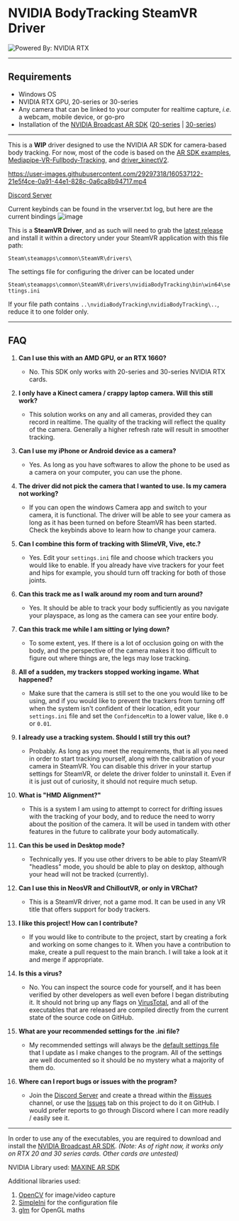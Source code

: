 # NVIDIA BodyTracking SteamVR Driver

![Powered By: NVIDIA RTX](https://user-images.githubusercontent.com/29297318/159997280-2131e876-42bd-4c8b-9472-7c88c6c7ba60.png)

----

## Requirements

* Windows OS
* NVIDIA RTX GPU, 20-series or 30-series
* Any camera that can be linked to your computer for realtime capture, *i.e.* a webcam, mobile device, or go-pro
* Installation of the [NVIDIA Broadcast AR SDK](https://www.nvidia.com/en-us/geforce/broadcasting/broadcast-sdk/resources/) ([20-series](https://international.download.nvidia.com/Windows/broadcast/sdk/v0.7.6/nvidia_ar_sdk_installer_turing.exe) | [30-series](https://international.download.nvidia.com/Windows/broadcast/sdk/0.7.6/nvidia_ar_sdk_installer_ampere.exe))

---

This is a **WIP** driver designed to use the NVIDIA AR SDK for camera-based body tracking.
For now, most of the code is based on the [AR SDK examples](https://github.com/NVIDIA/MAXINE-AR-SDK), [Mediapipe-VR-Fullbody-Tracking](https://github.com/ju1ce/Mediapipe-VR-Fullbody-Tracking), and [driver_kinectV2](https://github.com/SDraw/driver_kinectV2/blob/master/driver_kinectV2).

https://user-images.githubusercontent.com/29297318/160537122-21e5f4ce-0a91-44e1-828c-0a6ca8b94717.mp4

[Discord Server](https://discord.gg/XjkyuwRW6Z)


Current keybinds can be found in the vrserver.txt log, but here are the current bindings
![image](https://user-images.githubusercontent.com/29297318/160949112-6ada034d-ef79-4208-ae32-474c637a7785.png)

This is a **SteamVR Driver**, and as such will need to grab the [latest release](https://github.com/Wunder-Wulfe/NVIDIA-BodyTracking/releases) and install it within a directory under your SteamVR application with this file path: 

``Steam\steamapps\common\SteamVR\drivers\``


The settings file for configuring the driver can be located under 

``Steam\steamapps\common\SteamVR\drivers\nvidiaBodyTracking\bin\win64\settings.ini``

If your file path contains ``..\nvidiaBodyTracking\nvidiaBodyTracking\..``, reduce it to one folder only.

----

## FAQ

1. **Can I use this with an AMD GPU, or an RTX 1660?**
    * No. This SDK only works with 20-series and 30-series NVIDIA RTX cards.

2. **I only have a Kinect camera / crappy laptop camera. Will this still work?**
    * This solution works on any and all cameras, provided they can record in realtime. The quality of the tracking will reflect the quality of the camera. Generally a higher refresh rate will result in smoother tracking.
3. **Can I use my iPhone or Android device as a camera?**
    * Yes. As long as you have softwares to allow the phone to be used as a camera on your computer, you can use the phone.
4. **The driver did not pick the camera that I wanted to use. Is my camera not working?**
    * If you can open the windows Camera app and switch to your camera, it is functional. The driver will be able to see your camera as long as it has been turned on before SteamVR has been started. Check the keybinds above to learn how to change your camera.
5. **Can I combine this form of tracking with SlimeVR, Vive, etc.?**
    * Yes. Edit your ``settings.ini`` file and choose which trackers you would like to enable. If you already have vive trackers for your feet and hips for example, you should turn off tracking for both of those joints.
6. **Can this track me as I walk around my room and turn around?**
    * Yes. It should be able to track your body sufficiently as you navigate your playspace, as long as the camera can see your entire body.
7. **Can this track me while I am sitting or lying down?**
    * To some extent, yes. If there is a lot of occlusion going on with the body, and the perspective of the camera makes it too difficult to figure out where things are, the legs may lose tracking.
8. **All of a sudden, my trackers stopped working ingame. What happened?**
    * Make sure that the camera is still set to the one you would like to be using, and if you would like to prevent the trackers from turning off when the system isn't confident of their location, edit your ``settings.ini`` file and set the ``ConfidenceMin`` to a lower value, like `0.0` or `0.01`.
9. **I already use a tracking system. Should I still try this out?**
    * Probably. As long as you meet the requirements, that is all you need in order to start tracking yourself, along with the calibration of your camera in SteamVR. You can disable this driver in your startup settings for SteamVR, or delete the driver folder to uninstall it. Even if it is just out of curiosity, it should not require much setup.
10. **What is "HMD Alignment?"**
    * This is a system I am using to attempt to correct for drifting issues with the tracking of your body, and to reduce the need to worry about the position of the camera. It will be used in tandem with other features in the future to calibrate your body automatically.
11. **Can this be used in Desktop mode?**
    * Technically yes. If you use other drivers to be able to play SteamVR "headless" mode, you should be able to play on desktop, although your head will not be tracked (currently).
12. **Can I use this in NeosVR and ChilloutVR, or only in VRChat?**
    * This is a SteamVR driver, not a game mod. It can be used in any VR title that offers support for body trackers.
13. **I like this project! How can I contribute?**
    * If you would like to contribute to the project, start by creating a fork and working on some changes to it. When you have a contribution to make, create a pull request to the main branch. I will take a look at it and merge if appropriate.
14. **Is this a virus?**
    * No. You can inspect the source code for yourself, and it has been verified by other developers as well even before I began distributing it. It should not bring up any flags on [VirusTotal](https://www.virustotal.com/gui/file/7027b3a6f529d57dad192fc274225daea5120793310425abc23ec2e847545a8a?nocache=1), and all of the executables that are released are compiled directly from the current state of the source code on GitHub.
15. **What are your recommended settings for the .ini file?**
    * My recommended settings will always be the [default settings file](https://github.com/Wunder-Wulfe/NVIDIA-BodyTracking/blob/main/settings.ini) that I update as I make changes to the program. All of the settings are well documented so it should be no mystery what a majority of them do.
16. **Where can I report bugs or issues with the program?**
    * Join the [Discord Server](https://discord.gg/XjkyuwRW6Z) and create a thread within the [#issues](https://discord.com/channels/956633023011520593/956910830627213402) channel, or use the [Issues](https://github.com/Wunder-Wulfe/NVIDIA-BodyTracking/issues) tab on this project to do it on GitHub. I would prefer reports to go through Discord where I can more readily / easily see it.

----

In order to use any of the executables, you are required to download and install the [NVIDIA Broadcast AR SDK](https://www.nvidia.com/en-us/geforce/broadcasting/broadcast-sdk/resources/).
*(Note: As of right now, it works only on RTX 20 and 30 series cards. Other cards are untested)*

NVIDIA Library used: [MAXINE AR SDK](https://github.com/NVIDIA/MAXINE-AR-SDK)

Additional libraries used:

1. [OpenCV](https://github.com/opencv/opencv) for image/video capture
2. [SimpleIni](https://github.com/brofield/simpleini) for the configuration file
3. [glm](https://github.com/g-truc/glm) for OpenGL maths
